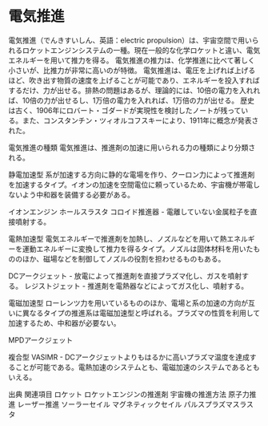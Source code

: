 # 電気推進

電気推進（でんきすいしん、英語：electric propulsion）は、宇宙空間で用いられるロケットエンジンシステムの一種。現在一般的な化学ロケットと違い、電気エネルギーを用いて推力を得る。
電気推進の推力は、化学推進に比べて著しく小さいが、比推力が非常に高いのが特徴。
電気推進は、電圧を上げれば上げるほど、吹き出す物質の速度を上げることが可能であり、エネルギーを投入すればするだけ、力が出せる。排熱の問題はあるが、理論的には、10倍の電力を入れれば、10倍の力が出せるし、1万倍の電力を入れれば、1万倍の力が出せる。
歴史は古く、1906年にロバート・ゴダードが実現性を検討したノートが残っている。また、コンスタンチン・ツィオルコフスキーにより、1911年に概念が発表された。

電気推進の種類
電気推進は、推進剤の加速に用いられる力の種類により分類される。

静電加速型
系が加速する方向に静的な電場を作り、クーロン力によって推進剤を加速するタイプ。イオンの加速を空間電位に頼っているため、宇宙機が帯電しないよう中和器を装備する必要がある。

イオンエンジン
ホールスラスタ
コロイド推進器 - 電離していない金属粒子を直接噴射する。

電熱加速型
電気エネルギーで推進剤を加熱し、ノズルなどを用いて熱エネルギーを運動エネルギーに変換して推力を得るタイプ。ノズルは固体材料を用いたもののほか、磁場などを制御してノズルの役割を担わせるものもある。

DCアークジェット - 放電によって推進剤を直接プラズマ化し、ガスを噴射する。
レジストジェット - 推進剤を電熱器などによってガス化し、噴射する。

電磁加速型
ローレンツ力を用いているもののほか、電場と系の加速の方向が互いに異なるタイプの推進系は電磁加速型と呼ばれる。プラズマの性質を利用して加速するため、中和器が必要ない。

MPDアークジェット

複合型
VASIMR - DCアークジェットよりもはるかに高いプラズマ温度を達成することが可能である。電熱加速のシステムとも、電磁加速のシステムであるともいえる。

出典
関連項目
ロケット
ロケットエンジンの推進剤
宇宙機の推進方法
原子力推進
レーザー推進
ソーラーセイル
マグネティックセイル
パルスプラズマスラスタ